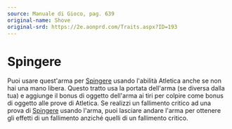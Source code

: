 ```yaml
---
source: Manuale di Gioco, pag. 639
original-name: Shove
original-srd: https://2e.aonprd.com/Traits.aspx?ID=193
---
```


# Spingere

Puoi usare quest'arma per [Spingere](/azioni/abilita/spingere) usando l'abilità
Atletica anche se non hai una mano libera. Questo tratto usa la portata
dell'arma (se diversa dalla tua) e aggiunge il bonus di oggetto dell'arma ai
tiri per colpire come bonus di oggetto alle prove di Atletica. Se realizzi un
fallimento critico ad una prova di [Spingere](/azioni/abilita/spingere) usando
l'arma, puoi lasciare andare l'arma per ottenere gli effetti di un fallimento
anziché quelli di un fallimento critico.
